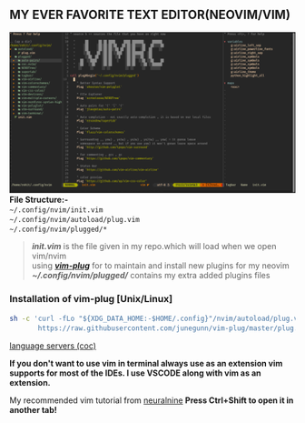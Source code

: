 ## MY EVER FAVORITE TEXT EDITOR(NEOVIM/VIM)
<img src="https://github.com/rohit-krish/CONFIG-FILES/blob/main/NEOVIM/Screenshot%20from%202022-04-19%2009-50-18.png"><br/>
**File Structure:-**</br>
```~/.config/nvim/init.vim```</br>
```~/.config/nvim/autoload/plug.vim```</br>
```~/.config/nvim/plugged/*```</br>

>***init.vim*** is the file given in my repo.which will load when we open vim/nvim</br>
>using [***vim-plug***](https://github.com/junegunn/vim-plug) for to maintain and install new plugins for my neovim</br>
>***~/.config/nvim/plugged/*** contains my extra added plugins files</br>
>
### Installation of vim-plug [Unix/Linux]
```sh
sh -c 'curl -fLo "${XDG_DATA_HOME:-$HOME/.config}"/nvim/autoload/plug.vim --create-dirs \
       https://raw.githubusercontent.com/junegunn/vim-plug/master/plug.vim'
```
[language servers (coc)](https://github.com/neoclide/coc.nvim/wiki/Language-servers)
 
**If you don't want to use vim in terminal always use as an extension vim supports for most of the IDEs. I use VSCODE along with vim as an extension.</br>**

My recommended vim tutorial from [neuralnine](https://www.youtube.com/playlist?list=PL7yh-TELLS1Eevqs4-XmlSfrFOKb5C97K) **Press Ctrl+Shift to open it in another tab!**
